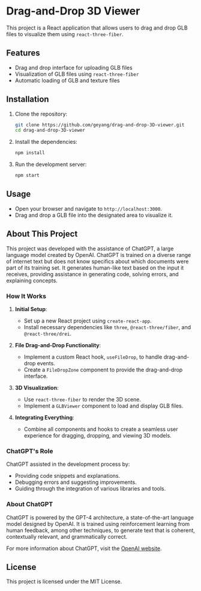 # Drag-and-Drop 3D Viewer

This project is a React application that allows users to drag and drop GLB files to visualize them using `react-three-fiber`.

## Features

- Drag and drop interface for uploading GLB files
- Visualization of GLB files using `react-three-fiber`
- Automatic loading of GLB and texture files

## Installation

1. Clone the repository:

    ```bash
    git clone https://github.com/geyang/drag-and-drop-3D-viewer.git
    cd drag-and-drop-3D-viewer
    ```

2. Install the dependencies:

    ```bash
    npm install
    ```

3. Run the development server:

    ```bash
    npm start
    ```

## Usage

- Open your browser and navigate to `http://localhost:3000`.
- Drag and drop a GLB file into the designated area to visualize it.

## About This Project

This project was developed with the assistance of ChatGPT, a large language model created by OpenAI. ChatGPT is trained on a diverse range of internet text but does not know specifics about which documents were part of its training set. It generates human-like text based on the input it receives, providing assistance in generating code, solving errors, and explaining concepts.

### How It Works

1. **Initial Setup**:
    - Set up a new React project using `create-react-app`.
    - Install necessary dependencies like `three`, `@react-three/fiber`, and `@react-three/drei`.

2. **File Drag-and-Drop Functionality**:
    - Implement a custom React hook, `useFileDrop`, to handle drag-and-drop events.
    - Create a `FileDropZone` component to provide the drag-and-drop interface.

3. **3D Visualization**:
    - Use `react-three-fiber` to render the 3D scene.
    - Implement a `GLBViewer` component to load and display GLB files.

4. **Integrating Everything**:
    - Combine all components and hooks to create a seamless user experience for dragging, dropping, and viewing 3D models.

### ChatGPT's Role

ChatGPT assisted in the development process by:
- Providing code snippets and explanations.
- Debugging errors and suggesting improvements.
- Guiding through the integration of various libraries and tools.

### About ChatGPT

ChatGPT is powered by the GPT-4 architecture, a state-of-the-art language model designed by OpenAI. It is trained using reinforcement learning from human feedback, among other techniques, to generate text that is coherent, contextually relevant, and grammatically correct.

For more information about ChatGPT, visit the [OpenAI website](https://openai.com).

## License

This project is licensed under the MIT License.

